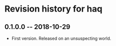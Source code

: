 # Revision history for haq

## 0.1.0.0 -- 2018-10-29 

* First version. Released on an unsuspecting world.
